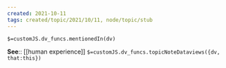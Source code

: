 ```yaml
---
created: 2021-10-11
tags: created/topic/2021/10/11, node/topic/stub
---
```

`$=customJS.dv_funcs.mentionedIn(dv)`


**See**:: [[human experience]]
`$=customJS.dv_funcs.topicNoteDataviews({dv, that:this})`